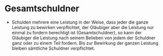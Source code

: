 # Gesamtschuldner

- Schulden mehrere eine Leistung in der Weise, dass jeder die ganze Leistung zu bewirken verpflichtet, der Gläubiger aber die Leistung nur einmal zu fordern berechtigt ist (Gesamtschuldner), so kann der Gläubiger die Leistung nach seinem Belieben von jedem der Schuldner ganz oder zu einem Teil fordern. Bis zur Bewirkung der ganzen Leistung bleiben sämtliche Schuldner verpflichtet.


